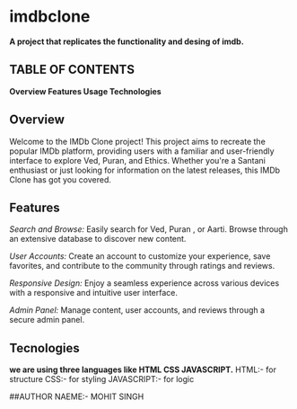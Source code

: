 # imdbclone

**A project that replicates the functionality and desing of imdb.**

## TABLE OF CONTENTS

**Overview
Features
Usage
Technologies**

## Overview
Welcome to the IMDb Clone project! This project aims to recreate the popular IMDb platform, providing users with a familiar and user-friendly interface to explore Ved, Puran, and Ethics. Whether you're a Santani enthusiast or just looking for information on the latest releases, this IMDb Clone has got you covered.

## Features

*Search and Browse:* Easily search for Ved, Puran , or Aarti. Browse through an extensive database to discover new content.

*User Accounts:* Create an account to customize your experience, save favorites, and contribute to the community through ratings and reviews.

*Responsive Design:* Enjoy a seamless experience across various devices with a responsive and intuitive user interface.

*Admin Panel:* Manage content, user accounts, and reviews through a secure admin panel.

## Tecnologies
**we are using three languages like HTML  CSS JAVASCRIPT.**
 HTML:- for structure
 CSS:- for styling
 JAVASCRIPT:- for logic

  ##AUTHOR NAEME:- MOHIT SINGH



 

